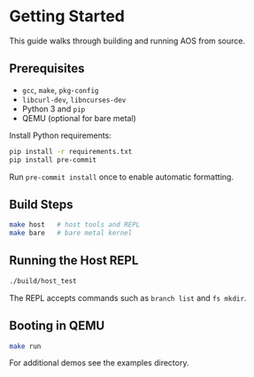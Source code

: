 # Getting Started

This guide walks through building and running AOS from source.

## Prerequisites
- `gcc`, `make`, `pkg-config`
- `libcurl-dev`, `libncurses-dev`
- Python 3 and `pip`
- QEMU (optional for bare metal)

Install Python requirements:
```bash
pip install -r requirements.txt
pip install pre-commit
```
Run `pre-commit install` once to enable automatic formatting.

## Build Steps
```bash
make host   # host tools and REPL
make bare   # bare metal kernel
```

## Running the Host REPL
```bash
./build/host_test
```
The REPL accepts commands such as `branch list` and `fs mkdir`.

## Booting in QEMU
```bash
make run
```

For additional demos see the examples directory.
